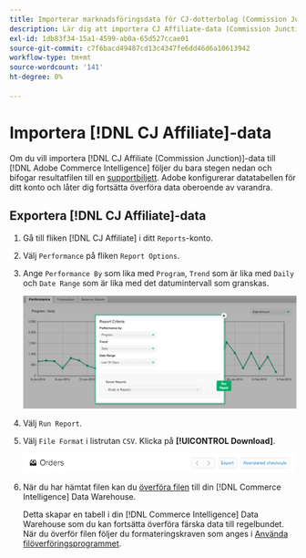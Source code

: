 ```yaml
---
title: Importerar marknadsföringsdata för CJ-dotterbolag (Commission Junction)
description: Lär dig att importera CJ Affiliate-data (Commission Junction) till  [!DNL Commerce Intelligence].L Commerce Intelligence&rbrack;.
exl-id: 1db83f34-15a1-4599-ab0a-65d527ccae01
source-git-commit: c7f6bacd49487cd13c4347fe6dd46d6a10613942
workflow-type: tm+mt
source-wordcount: '141'
ht-degree: 0%

---
```


# Importera [!DNL CJ Affiliate]-data

Om du vill importera [!DNL CJ Affiliate (Commission Junction)]-data till [!DNL Adobe Commerce Intelligence] följer du bara stegen nedan och bifogar resultatfilen till en [supportbiljett](https://experienceleague.adobe.com/docs/commerce-knowledge-base/kb/troubleshooting/miscellaneous/mbi-service-policies.html). Adobe konfigurerar datatabellen för ditt konto och låter dig fortsätta överföra data oberoende av varandra.

## Exportera [!DNL CJ Affiliate]-data

1. Gå till fliken [!DNL CJ Affiliate] i ditt `Reports`-konto.

1. Välj `Performance` på fliken `Report Options`.

1. Ange `Performance By` som lika med `Program`, `Trend` som är lika med `Daily` och `Date Range` som är lika med det datumintervall som granskas.

   ![export-cj-affiliate-data](../../../assets/export-cj-affiliate-data-1.png)<!--{:.zoom}-->

1. Välj `Run Report`.

1. Välj `File Format` i listrutan `CSV`.  Klicka på **[!UICONTROL Download]**.

   ![exportera cj-filialdata](../../../assets/export-an-individual-order-2.jpg)<!--{:.zoom}-->

1. När du har hämtat filen kan du [överföra filen](../connecting-data/using-file-uploader.md) till din [!DNL Commerce Intelligence] Data Warehouse.

   Detta skapar en tabell i din [!DNL Commerce Intelligence] Data Warehouse som du kan fortsätta överföra färska data till regelbundet. När du överför filen följer du formateringskraven som anges i [Använda filöverföringsprogrammet](../connecting-data/using-file-uploader.md).
